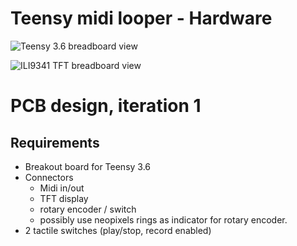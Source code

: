# Teensy midi looper - Hardware
![Teensy 3.6 breadboard view](https://raw.githubusercontent.com/newdigate/arduino-midi-writer/master/Hardware/svg/teensy3.6_breadboard.svg?sanitize=true "Teensy 3.6 microcontroller board")

![ILI9341 TFT breadboard view](https://raw.githubusercontent.com/newdigate/arduino-midi-writer/master/Hardware/svg//tft.ili9341-2.8in.display.breadboard.svg?sanitize=true "ILI9341 TFT 2.8' display")

# PCB design, iteration 1
## Requirements
  * Breakout board for Teensy 3.6
  * Connectors
    * Midi in/out
    * TFT display
    * rotary encoder / switch
    * possibly use neopixels rings as indicator for rotary encoder.
  * 2 tactile switches (play/stop, record enabled)


